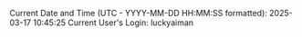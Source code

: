 Current Date and Time (UTC - YYYY-MM-DD HH:MM:SS formatted): 2025-03-17 10:45:25
Current User's Login: luckyaiman
